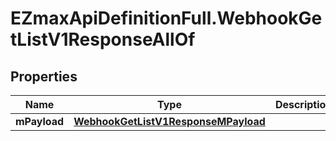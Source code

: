 # EZmaxApiDefinitionFull.WebhookGetListV1ResponseAllOf

## Properties

Name | Type | Description | Notes
------------ | ------------- | ------------- | -------------
**mPayload** | [**WebhookGetListV1ResponseMPayload**](WebhookGetListV1ResponseMPayload.md) |  | 


